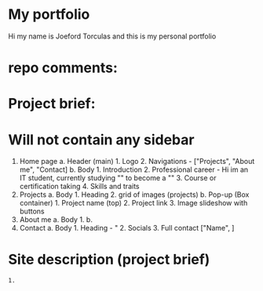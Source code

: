 # My portfolio
Hi my name is Joeford Torculas and this is my personal portfolio

# repo comments:

# Project brief:
# Will not contain any sidebar

1. Home page
    a. Header (main)
        1. Logo
        2. Navigations - ["Projects", "About me", "Contact]
    b. Body 
        1. Introduction
        2. Professional career - Hi im an IT student, currently studying "" to become a ""
        3. Course or certification taking
        4. Skills and traits
2. Projects
    a. Body
        1. Heading
        2. grid of images (projects)
    b. Pop-up (Box container)
        1. Project name (top)
        2. Project link
        3. Image slideshow with buttons
3. About me
    a. Body
        1. 
    b. 
4. Contact
    a. Body
        1. Heading - "
        2. Socials
        3. Full contact ["Name", ]

# Site description (project brief)
    1. 
